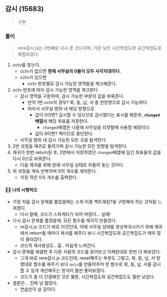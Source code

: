 ## 감시 (15683)
> 구현

### 풀이 
> rere감시.js는 2번째로 다시 푼 코드이며, 가장 낮은 시간복잡도와 공간복잡도로 채점되었다. 

1. cctv를 찾는다. 
   - cctv가 없으면 **현재 사무실의 0들이 모두 사각지대이다.**
   - cctv가 있으면 
     - cctv 번호별로 감시 가능한 영역들을 체크해준다. 
2. cctv 번호에 따라 감시 가능한 영역을 체크한다. 
   - 감시 영역을 구분하여, 감시 가능한 부분의 값을 바꿔준다. 
     - 만약 1번 cctv의 경우? 북, 동, 남, 서 중 한방향으로 감시 가능하다.
     - 따라서 사무실 범위 내 해당 방향으로
       - 값이 0이면? 감시할 수 있으므로 감시했다는 표시를 해준후, **`changed` 배열**에 해당 좌표를 저장한다. 
         - `changed`배열은 나중에 사무실을 리셋할때 사용할 예정이다. 
       - 값이 6이면? 벽이므로 중단한다. 
    - 사무실 범위 내 감시 가능한 모든 곳을 탐색한다. 
3. 2번 과정을 재귀로 돌려가며 감시 가능한 모든 방향을 탐색한다. 
4. 재귀가 한번 return된 후, 2번에서 저장하였던 `changed`배열에 담긴 좌표들의 값을 다시 0으로 바꿔준다. 
   - 다음 재귀를 위해 원래 사무실 상태로 되돌려 놓는 것이다. 
5. 위 과정을 계속 반복하며 0의 개수를 세어준다. 
   - 가장 작은 0의 개수를 출력한다. 

#### 🤦‍♀️ 나의 시행착오
- 가장 처음 감시 문제를 풀었을때는 소위 이중 백트래킹?을 구현해야 하는 것처럼 느껴졌다.
  - 다시 말해, 코드가 스파게티가 되어 버렸다... 실패!
- 다시 감시 문제를 풀었을때, 모든 함수를 제각각 만들었다.
  - re감시.js 코드가 바로 이것인데, 이때 사무실 상태를 원상복귀시키기 위해 재귀에서 return될 때마다 복사를 해주다 보니 시간복잡도와 공간복잡도가 매우 많이 올라갔다. 
  - 코드의 재사용성도.. 흠.. 아쉽게 느껴진다. 
- 감시 문제를 해결한 후 다른 사람의 코드를 읽어보고 이해한대로 한번 더 짜보았다.
  - 그개 바로 rere감시.js 코드인데, reset해주는 부분도 그렇고, 북, 동, 남, 서 방향대로 함수를 짜주기 보다 `axis`를 만들어주어 한 함수로 북, 동, 남, 서를 감시할 수 있게 계산해주는 방식이 훨씬 좋아보였다.
  - 코드가 좀 더 간결해진 것은 물론, 시간복잡도와 공간복잡도도 훨씬 낮았다. 
- 결론은... 진짜 넘 멀었다.
  - 연습만이 살 길이다.
